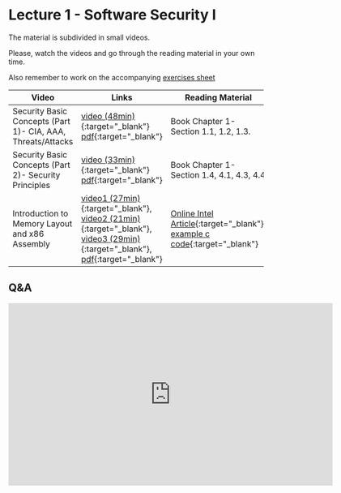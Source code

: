 # Lecture 1 - Software Security I

The material is subdivided in small videos.

Please, watch the videos and go through the reading material in your own time.

Also remember to work on the accompanying [exercises sheet](../exercises/EXERCISES1.html)

| Video                   | Links                     |        Reading Material                                                                                                                                                                                      |
|-------------------------|---------------------------|----------------------------------------------------------------------------------------------------------------------------------------------------------------------------------------------|
| Security Basic Concepts (Part 1)- CIA, AAA, Threats/Attacks | [video (48min)](https://web.microsoftstream.com/video/897a6c0c-c5f7-4bc3-abf4-0f15c128fe7e){:target="_blank"} [pdf](../slides/W1/W1-L1-IntroSec-P1.pdf){:target="_blank"} | Book Chapter 1- Section 1.1, 1.2, 1.3. |
| Security Basic Concepts (Part 2)- Security Principles | [video (33min)](https://web.microsoftstream.com/video/eb35cc31-7135-4a71-8e4d-3f69a9f7eb3b){:target="_blank"} [pdf](../slides/W1/W1-L1-IntroSec-P2.pdf){:target="_blank"} | Book Chapter 1- Section 1.4, 4.1, 4.3, 4.4|
| Introduction to Memory Layout and x86 Assembly | [video1 (27min)](https://web.microsoftstream.com/video/12faf0fb-cabd-4edc-8318-ad8cb442816a){:target="_blank"}, [video2 (21min)](https://web.microsoftstream.com/video/ae1ae69f-5e29-4df8-9b2a-0f0c8fc472e8){:target="_blank"}, [video3 (29min)](https://web.microsoftstream.com/video/d59d73a5-e175-449a-b307-0d622db6c677){:target="_blank"}, [pdf](../slides/W1/W1-L2-IntroMem-assembly.pdf){:target="_blank"} | [Online Intel Article](https://software.intel.com/content/www/us/en/develop/articles/introduction-to-x64-assembly.html){:target="_blank"}, [example c code](../code/simple_prog.c){:target="_blank"}|

## Q&A

<iframe width="640" height="360" src="https://web.microsoftstream.com/embed/video/ea3031c5-de46-4fea-a6bd-055e336daab9?autoplay=false&amp;showinfo=true" allowfullscreen style="border:none;"></iframe>
